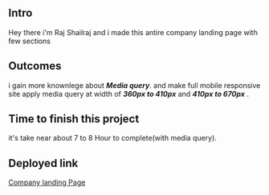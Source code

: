 ## Intro

Hey there i'm Raj Shailraj and i made this antire company landing page with few sections

## Outcomes

i gain more knownlege about ***Media query***.
and make full mobile responsive site
apply media query at width of ***360px to 410px*** and ***410px to 670px*** .


## Time to finish this project

it's take near about 7 to 8  Hour to complete(with media query).

## Deployed link

[Company landing Page](https://company-landingpage-mq.netlify.app/)